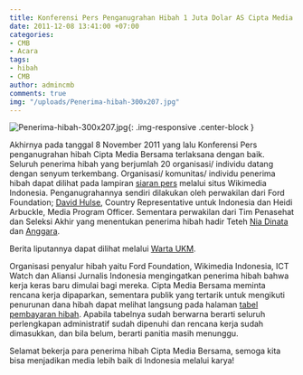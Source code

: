 ```yaml
---
title: Konferensi Pers Penganugrahan Hibah 1 Juta Dolar AS Cipta Media Bersama
date: 2011-12-08 13:41:00 +07:00
categories:
- CMB
- Acara
tags:
- hibah
- CMB
author: admincmb
comments: true
img: "/uploads/Penerima-hibah-300x207.jpg"
---
```


![Penerima-hibah-300x207.jpg](/uploads/Penerima-hibah-300x207.jpg){: .img-responsive .center-block }

Akhirnya pada tanggal 8 November 2011 yang lalu Konferensi Pers penganugrahan hibah Cipta Media Bersama terlaksana dengan baik. Seluruh penerima hibah yang berjumlah 20 organisasi/ individu datang dengan senyum terkembang. Organisasi/ komunitas/ individu penerima hibah dapat dilihat pada lampiran [siaran pers](http://wikimedia.or.id/wiki/Cipta_Media_Bersama_Menganugrahkan_1_Juta_Dolar_AS_Kepada_20_Pemohon_Hibah_Untuk_Perbaikan_Media_di_Indonesia) melalui situs Wikimedia Indonesia. Penganugrahannya sendiri dilakukan oleh perwakilan dari Ford Foundation; [David Hulse](http://www.fordfound.org/regions/indonesia/team), Country Representative untuk Indonesia dan Heidi Arbuckle, Media Program Officer. Sementara perwakilan dari Tim Penasehat dan Seleksi Akhir yang menentukan penerima hibah hadir Teteh [Nia Dinata](http://www.ciptamedia.org/2011/07/14/nia-dinata/) dan [Anggara](http://www.ciptamedia.org/2011/07/14/anggara/).

Berita liputannya dapat dilihat melalui [Warta UKM](http://www.wartaukm.com/cipta-media-bersama-umumkan-penerima-hibah-1-juta-dolar-as).

Organisasi penyalur hibah yaitu Ford Foundation, Wikimedia Indonesia, ICT Watch dan Aliansi Jurnalis Indonesia mengingatkan penerima hibah bahwa kerja keras baru dimulai bagi mereka. Cipta Media Bersama meminta rencana kerja dipaparkan, sementara publik yang tertarik untuk mengikuti penurunan dana hibah dapat melihat langsung pada halaman [tabel pembayaran hibah](http://wikimedia.or.id/wiki/Tabel_penerima_hibah). Apabila tabelnya sudah berwarna berarti seluruh perlengkapan administratif sudah dipenuhi dan rencana kerja sudah dimasukkan, dan bila belum, berarti panitia masih menunggu.

Selamat bekerja para penerima hibah Cipta Media Bersama, semoga kita bisa menjadikan media lebih baik di Indonesia melalui karya!